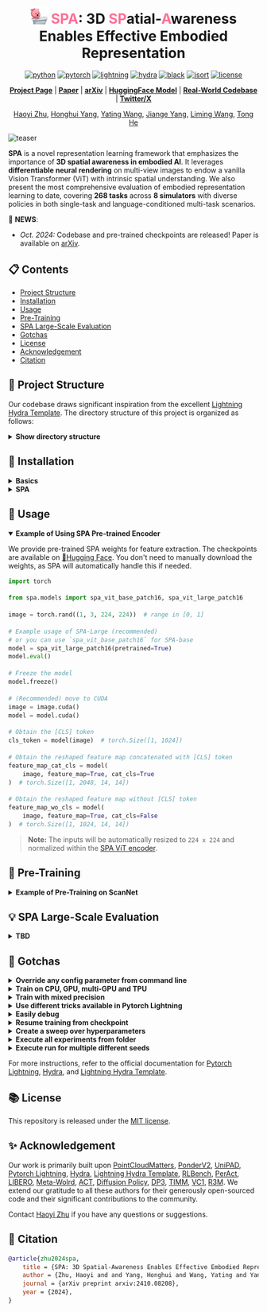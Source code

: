 <div align="center">

# <img src="assets/loopy_spa.png" alt="Logo" width="35"/> <span style="color: #FF7096;">SPA</span>: 3D <span style="color: #FF7096;">SP</span>atial-<span style="color: #FF7096;">A</span>wareness Enables Effective Embodied Representation


[![python](https://img.shields.io/badge/-Python_3.9_%7C_3.10_%7C_3.11-blue?logo=python&logoColor=white)](https://github.com/pre-commit/pre-commit)
[![pytorch](https://img.shields.io/badge/PyTorch_2.0+-ee4c2c?logo=pytorch&logoColor=white)](https://pytorch.org/get-started/locally/)
[![lightning](https://img.shields.io/badge/-Lightning_2.0+-792ee5?logo=pytorchlightning&logoColor=white)](https://pytorchlightning.ai/)
[![hydra](https://img.shields.io/badge/Config-Hydra_1.3-89b8cd)](https://hydra.cc/)
[![black](https://img.shields.io/badge/Code%20Style-Black-black.svg?labelColor=gray)](https://black.readthedocs.io/en/stable/)
[![isort](https://img.shields.io/badge/%20imports-isort-%231674b1?style=flat&labelColor=ef8336)](https://pycqa.github.io/isort/)
[![license](https://img.shields.io/badge/License-MIT-green.svg?labelColor=gray)](https://github.com/ashleve/lightning-hydra-template#license)

[**Project Page**](https://haoyizhu.github.io/spa/) | [**Paper**](https://haoyizhu.github.io/spa/static/images/paper.pdf) | [**arXiv**](https://arxiv.org/abs/2410.08208) | [**HuggingFace Model**](https://huggingface.co/HaoyiZhu/SPA) | [**Real-World Codebase**](https://github.com/HaoyiZhu/RealRobot) | [**Twitter/X**](https://x.com/HaoyiZhu/status/1844675411760013471)

[Haoyi Zhu](https://www.haoyizhu.site/), [Honghui Yang](https://hhyangcs.github.io/), [Yating Wang](https://scholar.google.com/citations?hl=zh-CN&user=5SuBWh0AAAAJ),  [Jiange Yang](https://yangjiangeyjg.github.io/), [Liming Wang](https://wanglimin.github.io/), [Tong He](http://tonghe90.github.io/)
</div>

![teaser](assets/teaser.gif)

**SPA** is a novel representation learning framework that emphasizes the importance of **3D spatial awareness in embodied AI**. It leverages **differentiable neural rendering** on multi-view images to endow a vanilla Vision Transformer (ViT) with intrinsic spatial understanding. We also present the most comprehensive evaluation of embodied representation learning to date, covering **268 tasks** across **8 simulators** with diverse policies in both single-task and language-conditioned multi-task scenarios.

:partying_face: **NEWS**: 

- *Oct. 2024:* Codebase and pre-trained checkpoints are released! Paper is available on [arXiv](https://arxiv.org/abs/2410.08208).

## :clipboard: Contents

- [Project Structure](#telescope-project-structure)
- [Installation](#installation)
- [Usage](#star2-usage)
- [Pre-Training](#rocket-pre-training)
- [SPA Large-Scale Evaluation](#bulb-spa-large-scale-evaluation)
- [Gotchas](#tada-gotchas)
- [License](#books-license)
- [Acknowledgement](#sparkles-acknowledgement)
- [Citation](#pencil-citation)

## :telescope: Project Structure

Our codebase draws significant inspiration from the excellent [Lightning Hydra Template](https://github.com/ashleve/lightning-hydra-template). The directory structure of this project is organized as follows:

<details>
<summary><b>Show directory structure</b></summary>

```
├── .github                   <- Github Actions workflows
│
├── configs                   <- Hydra configs
│   ├── callbacks                         <- Callbacks configs
│   ├── data                              <- Data configs
│   ├── debug                             <- Debugging configs
│   ├── experiment                        <- Experiment configs
│   ├── extras                            <- Extra utilities configs
│   ├── hydra                             <- Hydra configs
│   ├── local                             <- Local configs
│   ├── logger                            <- Logger configs
│   ├── model                             <- Model configs
│   ├── paths                             <- Project paths configs
│   ├── trainer                           <- Trainer configs
|   |
│   └── train.yaml            <- Main config for training
│
├── data                   <- Project data
│
├── logs                   <- Logs generated by hydra and lightning loggers
│
├── scripts                <- Shell or Python scripts
|
├── spa                    <- Source code of SPA
│   ├── data                     <- Data scripts
│   ├── models                   <- Model scripts
│   ├── utils                    <- Utility scripts
│   │
│   └── train.py                 <- Run SPA pre-training
│
├── .gitignore                <- List of files ignored by git
├── .project-root             <- File for inferring the position of project root directory
├── requirements.txt          <- File for installing python dependencies
├── setup.py                  <- File for installing project as a package
└── README.md
```

</details>

## :hammer: Installation
<details>
<summary><b>Basics</b></summary>

```bash
# clone project
git clone https://github.com/HaoyiZhu/SPA.git
cd SPA

# crerate conda environment
conda create -n spa python=3.11 -y
conda activate spa

# install PyTorch, please refer to https://pytorch.org/ for other CUDA versions
# e.g. cuda 11.8:
pip3 install torch torchvision torchaudio --index-url https://download.pytorch.org/whl/cu118
# install basic packages
pip3 install -r requirements.txt
```
</details>

<details>
<summary><b>SPA</b></summary>

```bash
# (optional) if you want to use SPA's volume decoder
cd libs/spa-ops
pip install -e .
cd ../..

# install SPA, so that you can import from anywhere
pip install -e .
```
</details>

## :star2: Usage

<details open>
  <summary><b>Example of Using SPA Pre-trained Encoder </b></summary>

We provide pre-trained SPA weights for feature extraction. The checkpoints are available on [🤗Hugging Face](https://huggingface.co/HaoyiZhu/SPA). You don't need to manually download the weights, as SPA will automatically handle this if needed.

```python
import torch

from spa.models import spa_vit_base_patch16, spa_vit_large_patch16

image = torch.rand((1, 3, 224, 224))  # range in [0, 1]

# Example usage of SPA-Large (recommended)
# or you can use `spa_vit_base_patch16` for SPA-base
model = spa_vit_large_patch16(pretrained=True)
model.eval()

# Freeze the model
model.freeze()

# (Recommended) move to CUDA
image = image.cuda()
model = model.cuda()

# Obtain the [CLS] token
cls_token = model(image)  # torch.Size([1, 1024])

# Obtain the reshaped feature map concatenated with [CLS] token
feature_map_cat_cls = model(
    image, feature_map=True, cat_cls=True
)  # torch.Size([1, 2048, 14, 14])

# Obtain the reshaped feature map without [CLS] token
feature_map_wo_cls = model(
    image, feature_map=True, cat_cls=False
)  # torch.Size([1, 1024, 14, 14])
```

> **Note:** The inputs will be automatically resized to `224 x 224` and normalized within the [SPA ViT encoder](spa/models/components/img_backbones/vit.py#L69).

</details>



## :rocket: Pre-Training

<details>
  <summary><b>Example of Pre-Training on ScanNet </b></summary>

We give an example on pre-training SPA on the [ScanNet](http://www.scan-net.org/) v2 dataset.

1) Prepare the dataset
    - Download the [ScanNet](http://www.scan-net.org/) v2 dataset.
    - Pre-process and extract RGB-D images following [PonderV2](https://github.com/OpenGVLab/PonderV2/blob/main/docs/data_preparation.md#scannet-v2). The preprocessed data should be put under `data/scannet/`.
    - Pre-generate metadata for fast data loading. The following command will generate metadata under `data/scannet/metadata`.
        ```bash
        python scripts/generate_scannet_metadata.py
        ```

2) Run the following command for pre-training. Remember to modify hyper-parameters such as number of nodes and GPU devices according to your machines.
    ```bash
    python spa/train.py experiment=spa_pretrain_vitl trainer.num_nodes=5 trainer.devices=8
    ```

</details>

## :bulb: SPA Large-Scale Evaluation

<details>
  <summary><b>TBD</b></summary>

</details>

## :tada: Gotchas

<details>
<summary><b> Override any config parameter from command line </b></summary>

This codebase is based on [Hydra](https://github.com/facebookresearch/hydra), which allows for convenient configuration overriding:
```bash
python src/train.py trainer.max_epochs=20 seed=300
```
> **Note**: You can also add new parameters with `+` sign.
```bash
python src/train.py +some_new_param=some_new_value
```

</details>

<details>
<summary><b>Train on CPU, GPU, multi-GPU and TPU</b></summary>

```bash
# train on CPU
python src/train.py trainer=cpu

# train on 1 GPU
python src/train.py trainer=gpu

# train on TPU
python src/train.py +trainer.tpu_cores=8

# train with DDP (Distributed Data Parallel) (4 GPUs)
python src/train.py trainer=ddp trainer.devices=4

# train with DDP (Distributed Data Parallel) (8 GPUs, 2 nodes)
python src/train.py trainer=ddp trainer.devices=4 trainer.num_nodes=2

# simulate DDP on CPU processes
python src/train.py trainer=ddp_sim trainer.devices=2

# accelerate training on mac
python src/train.py trainer=mps
```

</details>

<details>
<summary><b>Train with mixed precision</b></summary>

```bash
# train with pytorch native automatic mixed precision (AMP)
python src/train.py trainer=gpu +trainer.precision=16
```

</details>

<details>
<summary><b>Use different tricks available in Pytorch Lightning</b></summary>

```yaml
# gradient clipping may be enabled to avoid exploding gradients
python src/train.py trainer.gradient_clip_val=0.5

# run validation loop 4 times during a training epoch
python src/train.py +trainer.val_check_interval=0.25

# accumulate gradients
python src/train.py trainer.accumulate_grad_batches=10

# terminate training after 12 hours
python src/train.py +trainer.max_time="00:12:00:00"
```

> **Note**: PyTorch Lightning provides about [40+ useful trainer flags](https://pytorch-lightning.readthedocs.io/en/latest/common/trainer.html#trainer-flags).

</details>

<details>
<summary><b>Easily debug</b></summary>

```bash
# runs 1 epoch in default debugging mode
# changes logging directory to `logs/debugs/...`
# sets level of all command line loggers to 'DEBUG'
# enforces debug-friendly configuration
python src/train.py debug=default

# run 1 train, val and test loop, using only 1 batch
python src/train.py debug=fdr

# print execution time profiling
python src/train.py debug=profiler

# try overfitting to 1 batch
python src/train.py debug=overfit

# raise exception if there are any numerical anomalies in tensors, like NaN or +/-inf
python src/train.py +trainer.detect_anomaly=true

# use only 20% of the data
python src/train.py +trainer.limit_train_batches=0.2 \
+trainer.limit_val_batches=0.2 +trainer.limit_test_batches=0.2
```

> **Note**: Visit [configs/debug/](configs/debug/) for different debugging configs.

</details>

<details>
<summary><b>Resume training from checkpoint</b></summary>

```yaml
python src/train.py ckpt_path="/path/to/ckpt/name.ckpt"
```

> **Note**: Checkpoint can be either path or URL.

> **Note**: Currently loading ckpt doesn't resume logger experiment, but it will be supported in future Lightning release.

</details>

<details>
<summary><b>Create a sweep over hyperparameters</b></summary>

```bash
# this will run 9 experiments one after the other,
# each with different combination of seed and learning rate
python src/train.py -m seed=100,200,300 model.optimizer.lr=0.0001,0.00005,0.00001
```

> **Note**: Hydra composes configs lazily at job launch time. If you change code or configs after launching a job/sweep, the final composed configs might be impacted.

</details>

<details>
<summary><b>Execute all experiments from folder</b></summary>

```bash
python src/train.py -m 'exp_maniskill2_act_policy/maniskill2_task@maniskill2_task=glob(*)'
```

> **Note**: Hydra provides special syntax for controlling behavior of multiruns. Learn more [here](https://hydra.cc/docs/next/tutorials/basic/running_your_app/multi-run). The command above executes all task experiments from [configs/exp_maniskill2_act_policy/maniskill2_task](configs/experiment/).

</details>

<details>
<summary><b>Execute run for multiple different seeds</b></summary>

```bash
python src/train.py -m seed=100,200,300 trainer.deterministic=True
```

> **Note**: `trainer.deterministic=True` makes pytorch more deterministic but impacts the performance.

</details>

For more instructions, refer to the official documentation for [Pytorch Lightning](https://github.com/Lightning-AI/pytorch-lightning), [Hydra](https://github.com/facebookresearch/hydra), and [Lightning Hydra Template](https://github.com/ashleve/lightning-hydra-template).

## :books: License

This repository is released under the [MIT license](LICENSE).

## :sparkles: Acknowledgement

Our work is primarily built upon [PointCloudMatters](https://github.com/HaoyiZhu/PointCloudMatters), [PonderV2](https://github.com/OpenGVLab/PonderV2), [UniPAD](https://github.com/Nightmare-n/UniPAD), [Pytorch Lightning](https://github.com/Lightning-AI/pytorch-lightning), [Hydra](https://github.com/facebookresearch/hydra), [Lightning Hydra Template](https://github.com/ashleve/lightning-hydra-template), [RLBench](https://github.com/stepjam/RLBench), [PerAct](https://github.com/peract/peract), [LIBERO](https://github.com/Lifelong-Robot-Learning/LIBERO), [Meta-Wolrd](https://github.com/Farama-Foundation/Metaworld), [ACT](https://github.com/tonyzhaozh/act), [Diffusion Policy](https://github.com/real-stanford/diffusion_policy), [DP3](https://github.com/YanjieZe/3D-Diffusion-Policy), [TIMM](https://github.com/huggingface/pytorch-image-models), [VC1](https://github.com/facebookresearch/eai-vc), [R3M](https://github.com/facebookresearch/r3m). We extend our gratitude to all these authors for their generously open-sourced code and their significant contributions to the community.

Contact [Haoyi Zhu](https://www.haoyizhu.site/) if you have any questions or suggestions.

## :pencil: Citation

```bib
@article{zhu2024spa,
    title = {SPA: 3D Spatial-Awareness Enables Effective Embodied Representation},
    author = {Zhu, Haoyi and and Yang, Honghui and Wang, Yating and Yang, Jiange and Wang, Limin and He, Tong},
    journal = {arXiv preprint arxiv:2410.08208},
    year = {2024},
}
```
